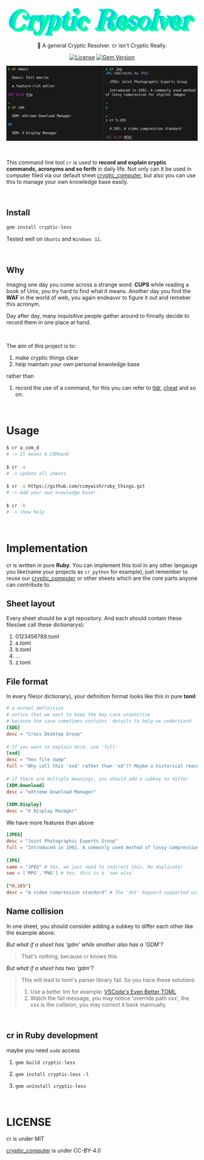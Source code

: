 <div align="center">

  ![Cryptic-Resolver](./images/Cryptic-Resolver.png)

  🤔 A general Cryptic Resolver. cr isn't Cryptic Really. 

  [![License](https://img.shields.io/badge/LICENSE-MIT-brightgreen)](./README.md)
  [![Gem Version](https://badge.fury.io/rb/cryptic-less.svg)](https://rubygems.org/gems/cryptic-less) 
 
  ![screenshot](./images/screenshot.png)

</div>

<br>

This command line tool `cr` is used to **record and explain cryptic commands, acronyms and so forth** in daily life.
Not only can it be used in computer filed via our default sheet [cryptic_computer], but also you can use this to manage your own knowledge base easily.

<br>

## Install

```bash
gem install cryptic-less
```

Tested well on `Ubuntu` and `Windows 11`.

<br>

## Why

Imaging one day you come across a strange word: **CUPS** while reading a book of Unix, you try hard to find what it means. Another day you find the **WAF** in the world of web, you again endeavor to figure it out and remeber this acronym.

Day after day, many inquisitive people gather around to finnally decide to record them in one place at hand.

<br>


The aim of this project is to:

1. make cryptic things clear
2. help maintain your own personal knwoledge base

rather than

1. record the use of a command, for this you can refer to [tldr], [cheat] and so on. 


<br>


# Usage

```bash
$ cr a_com_d
# -> It means A COMmanD 

$ cr -u 
# -> update all sheets

$ cr -u https://github.com/ccmywish/ruby_things.git
# -> Add your own knowledge base! 

$ cr -h
# -> show help
```


<br>

# Implementation

cr is written in pure **Ruby**. You can implement this tool in any other langauge you like(name your projects as `cr_python` for example), just remember to reuse our [cryptic_computer] or other sheets which are the core parts anyone can contribute to.

## Sheet layout

Every sheet should be a git repository. And each should contain these files(we call these dictionarys):

1. 0123456789.toml
2. a.toml
3. b.toml
3. ...
4. z.toml

## File format

In every file(or dictionary), your definition format looks like this in pure **toml**:
```toml
# a normal definition
# notice that we want to keep the key case unsenstive
# because the case sometimes contains  details to help we understand
[XDG]
desc = "Cross Desktop Group"

# If you want to explain more, use 'full'
[xxd]
desc = "hex file dump"
full = "Why call this 'xxd' rather than 'xd'?? Maybe a historical reason"

# if there are multiple meanings, you should add a subkey to differ
[XDM.Download]
desc = "eXtreme Download Manager"

[XDM.Display]
desc = "X Display Manager"
```

We have more features than above
```toml
[JPEG]
desc = "Joint Photographic Experts Group"
full = "Introduced in 1992. A commonly used method of lossy compression for digital images"

[JPG]
same = "JPEG" # Yes, we just need to redirect this. No duplicate!
see = ['MPG','PNG'] # Yes, this is a `see also`

["H.265"]
desc = "A video compression standard" # The 'dot' keyword supported using quoted strings

```

## Name collision

In one sheet, you should consider adding a subkey to differ each other like the example above.

*But what if a sheet has 'gdm' while another also has a 'GDM'?*

> That's nothing, because cr knows this.

*But what if a sheet has two 'gdm'?* 

> This will lead to toml's parser library fail. So you hace these solutions
> 1. Use a better lint for example: [VSCode's Even Better TOML](https://github.com/tamasfe/taplo)
> 2. Watch the fail message, you may notice 'override path xxx', the xxx is the collision, you may correct it back mannually.


<br>

## cr in Ruby development

maybe you need `sudo` access

1. `gem build cryptic-less`

2. `gem install cryptic-less -l`

3. `gem uninstall cryptic-less`

<br>

# LICENSE
cr is under MIT

[cryptic_computer] is under CC-BY-4.0


[cryptic_computer]: https://github.com/cryptic-less/cryptic_computer
[tldr]: https://github.com/tldr-pages/tldr
[cheat]: https://github.com/cheat/cheat
